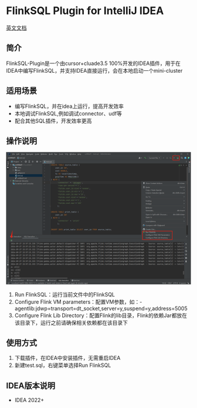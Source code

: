 # FlinkSQL Plugin for IntelliJ IDEA

[英文文档](README.md)

## 简介
FlinkSQL-Plugin是一个由cursor+cluade3.5 100%开发的IDEA插件，用于在IDEA中编写FlinkSQL，并支持IDEA直接运行，会在本地启动一个mini-cluster

## 适用场景
- 编写FlinkSQL，并在idea上运行，提高开发效率
- 本地调试FlinkSQL,例如调试connector、udf等
- 配合其他SQL插件，开发效率更高

## 操作说明
![如图1](./doc/1.png)
1. Run FlinkSQL：运行当前文件中的FlinkSQL
2. Configure Flink VM parameters：配置VM参数，如：-agentlib:jdwp=transport=dt_socket,server=y,suspend=y,address=5005
3. Configure Flink Lib Directory：配置Flink的lib目录，Flink的依赖Jar都放在该目录下，运行之前请确保相关依赖都在该目录下

## 使用方式
1. 下载插件，在IDEA中安装插件，无需重启IDEA
2. 新建test.sql，右键菜单选择Run FlinkSQL

## IDEA版本说明
- IDEA 2022+